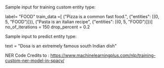 Sample input for training custom entity type:

label= "FOOD"
train_data =[ ("Pizza is a common fast food.", {"entities": [(0, 5, "FOOD")]}), ("Pasta is an italian recipe", {"entities": [(0, 5, "FOOD")]})] 
no_of_iterations = 150 
drop_percent = 0.2 

Sample input to predict entity type:

text = "Dosa is an extremely famous south Indian dish"


NER Code Credits to : https://www.machinelearningplus.com/nlp/training-custom-ner-model-in-spacy/
